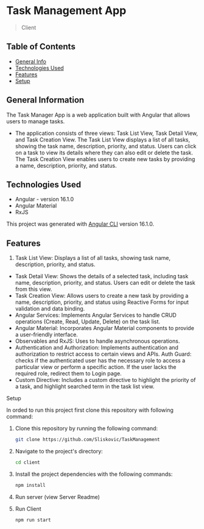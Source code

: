 # Task Management App
> Client

## Table of Contents

- [General Info](#general-information)
- [Technologies Used](#technologies-used)
- [Features](#features)
- [Setup](#setup)

## General Information

The Task Manager App is a web application built with Angular that allows users to manage tasks.
- The application consists of three views: Task List View, Task Detail View, and Task Creation View. The Task List View displays a list of all tasks, showing the task name, description, priority, and status. Users can click on a task to view its details where they can also edit or delete the task. The Task Creation View enables users to create new tasks by providing a name, description, priority, and status.

## Technologies Used

 - Angular - version 16.1.0
 - Angular Material
 - RxJS

This project was generated with [Angular CLI](https://github.com/angular/angular-cli) version 16.1.0.

## Features

1. Task List View: Displays a list of all tasks, showing task name, description, priority, and status.
 - Task Detail View: Shows the details of a selected task, including task name, description, priority, and status. Users can edit or delete the task from this view.
 - Task Creation View: Allows users to create a new task by providing a name, description, priority, and status using Reactive Forms for input validation and data binding.
  - Angular Services: Implements Angular Services to handle CRUD operations (Create, Read, Update, Delete) on the task list.
 - Angular Material: Incorporates Angular Material components to provide a user-friendly interface.
  - Observables and RxJS: Uses  to handle asynchronous operations.
 - Authentication and Authorization: Implements authentication and authorization to restrict access to certain views and APIs. Auth Guard: checks if the authenticated user has the necessary role to access a particular view or perform a specific action. If the user lacks the required role, redirect them to Login page.
 - Custom Directive: Includes a custom directive to highlight the priority of a task, and highlight searched term in the task list view.

Setup

In orded to run this project first clone this repository with following command:
1. Clone this repository by running the following command:

     ```bash
   git clone https://github.com/Sliskovic/TaskManagement

2. Navigate to the project's directory:
   
     ```bash
   cd client


3. Install the project dependencies with the following commands:
     ```bash
     npm install

4.  Run server (view Server Readme)

5.  Run Client
     ```bash
    npm run start
